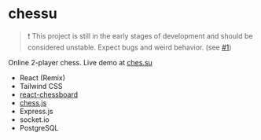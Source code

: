 # chessu

> ❗ This project is still in the early stages of development and should be considered unstable. Expect bugs and weird behavior. (see [#1](https://github.com/nizewn/chessu/issues/1))

Online 2-player chess. Live demo at [ches.su](https://ches.su)

- React (Remix)
- Tailwind CSS
- [react-chessboard](https://github.com/Clariity/react-chessboard)
- [chess.js](https://github.com/jhlywa/chess.js)
- Express.js
- socket.io
- PostgreSQL
